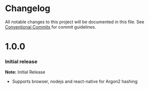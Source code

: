 # Changelog

All notable changes to this project will be documented in this file.
See [Conventional Commits](https://conventionalcommits.org) for commit guidelines.

# 1.0.0

### Initial release

**Note:** Initial Release

- Supports browser, nodejs and react-native for Argon2 hashing



